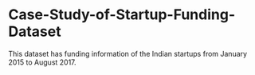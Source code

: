 # Case-Study-of-Startup-Funding-Dataset
This dataset has funding information of the Indian startups from January 2015 to August 2017.
